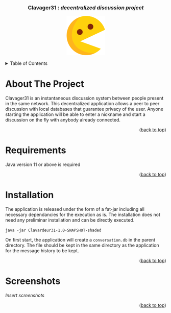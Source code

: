 <h3 align="center"><strong>Clavager31</strong> : <i>decentralized discussion project</i> </h3>

<p align="center">
  <img src="https://github.com/hmathieu-insat/Clavardeur31/blob/main/src/main/resources/com/insa/projet4a/img/logo.png" width="120"/>
</p>

<!-- TABLE OF CONTENTS -->
<details>
  <summary>Table of Contents</summary>
  <ul>
    <li><a href="#-about-the-project-">About The Project</a></li>
    <li><a href="#-requirements-">Requirements</a></li>
    <li><a href="#-installation-">Installation</a></li>
    <li><a href="#-screenshot-">Screenshots</a></li>
  </ul>
</details>



<!-- ABOUT THE PROJECT -->
<h1> About The Project </h1> 

Clavager31 is an instantaneous discussion system between people present in the same network. This decentralized application allows a peer to peer discussion with local databases that guarantee privacy of the user. Anyone starting the application will be able to enter a nickname and start a discussion on the fly with anybody already connected.
<p align="right">(<a href="#top">back to top</a>)</p>

<!-- REQUIREMENTS -->
<h1> Requirements </h1>

Java version 11 or above is required

<p align="right">(<a href="#top">back to top</a>)</p>

<!-- HOW TO INSTALL -->
<h1> Installation </h1>

The application is released under the form of a fat-jar including all necessary dependancies for the execution as is. The installation does not need any preliminar installation and can be directly executed.

`java -jar Clavardeur31-1.0-SNAPSHOT-shaded`

On first start, the application will create a `conversation.db` in the parent directory. The file should be kept in the same directory as the application for the message history to be kept.

<p align="right">(<a href="#top">back to top</a>)</p>

<!-- Screenshots -->
<h1> Screenshots </h1>

*Insert screenshots*

<p align="right">(<a href="#top">back to top</a>)</p>
